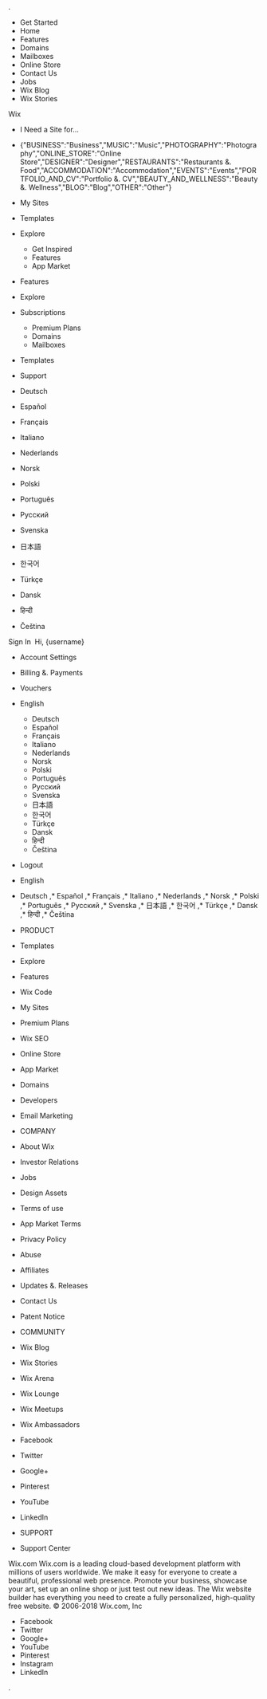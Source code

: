 <iframe src="https://www.googletagmanager.com/ns.html?id=GTM-MDD5C4" height="0" width="0" style="display:none;visibility:hidden"></iframe>.

*   Get Started
*   Home
*   Features
*   Domains
*   Mailboxes
*   Online Store
*   Contact Us
*   Jobs
*   Wix Blog
*   Wix Stories

Wix

*   I Need a Site for...

*   {"BUSINESS":"Business","MUSIC":"Music","PHOTOGRAPHY":"Photography","ONLINE\_STORE":"Online Store","DESIGNER":"Designer","RESTAURANTS":"Restaurants &. Food","ACCOMMODATION":"Accommodation","EVENTS":"Events","PORTFOLIO\_AND\_CV":"Portfolio &. CV","BEAUTY\_AND\_WELLNESS":"Beauty &. Wellness","BLOG":"Blog","OTHER":"Other"}
*   My Sites
*   Templates
*   Explore
    *   Get Inspired
    *   Features
    *   App Market
*   Features
*   Explore
*   Subscriptions
    *   Premium Plans
    *   Domains
    *   Mailboxes
*   Templates
*   Support

*   Deutsch
*   Español
*   Français
*   Italiano
*   Nederlands
*   Norsk
*   Polski
*   Português
*   Русский
*   Svenska
*   日本語
*   한국어
*   Türkçe
*   Dansk
*   हिन्दी
*   Čeština

Sign In  Hi, {username}

*   Account Settings
*   Billing &. Payments
*   Vouchers
*   English
    *   Deutsch
    *   Español
    *   Français
    *   Italiano
    *   Nederlands
    *   Norsk
    *   Polski
    *   Português
    *   Русский
    *   Svenska
    *   日本語
    *   한국어
    *   Türkçe
    *   Dansk
    *   हिन्दी
    *   Čeština
*   Logout

*   English
*   Deutsch
,*   Español
,*   Français
,*   Italiano
,*   Nederlands
,*   Norsk
,*   Polski
,*   Português
,*   Русский
,*   Svenska
,*   日本語
,*   한국어
,*   Türkçe
,*   Dansk
,*   हिन्दी
,*   Čeština

*   PRODUCT
*   Templates
*   Explore
*   Features
*   Wix Code
*   My Sites
*   Premium Plans
*   Wix SEO
*   Online Store
*   App Market
*   Domains
*   Developers
*   Email Marketing

*   COMPANY
*   About Wix
*   Investor Relations
*   Jobs
*   Design Assets
*   Terms of use
*   App Market Terms
*   Privacy Policy
*   Abuse
*   Affiliates
*   Updates &. Releases
*   Contact Us
*   Patent Notice

*   COMMUNITY
*   Wix Blog
*   Wix Stories
*   Wix Arena
*   Wix Lounge
*   Wix Meetups
*   Wix Ambassadors
*   Facebook
*   Twitter
*   Google+
*   Pinterest
*   YouTube
*   LinkedIn

*   SUPPORT
*   Support Center

Wix.com Wix.com is a leading cloud-based development platform with millions of users worldwide. We make it easy for everyone to create a beautiful, professional web presence. Promote your business, showcase your art, set up an online shop or just test out new ideas. The Wix website builder has everything you need to create a fully personalized, high-quality free website. © 2006-2018 Wix.com, Inc

*   Facebook
*   Twitter
*   Google+
*   YouTube
*   Pinterest
*   Instagram
*   LinkedIn

<img height="1" width="1" style="display:none" src="https://www.facebook.com/tr?id=704136006388169&amp;ev=PageView&amp;noscript=1">.